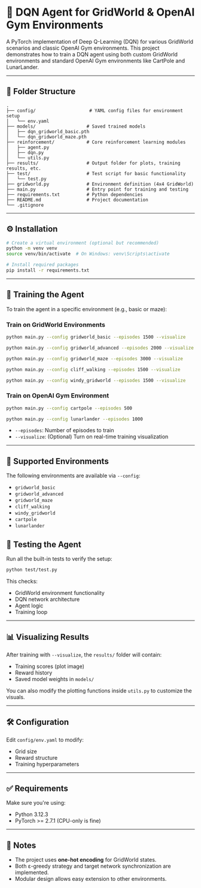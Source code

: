 # 🧠 DQN Agent for GridWorld & OpenAI Gym Environments

A PyTorch implementation of Deep Q-Learning (DQN) for various GridWorld scenarios and classic OpenAI Gym environments.
This project demonstrates how to train a DQN agent using both custom GridWorld environments and standard OpenAI Gym environments like CartPole and LunarLander.

---

## 📁 Folder Structure

```
.
├── config/                    # YAML config files for environment setup
│   └── env.yaml
├── models/                   # Saved trained models
│   ├── dqn_gridworld_basic.pth
│   └── dqn_gridworld_maze.pth
├── reinforcement/            # Core reinforcement learning modules
│   ├── agent.py
│   ├── dqn.py
│   └── utils.py
├── results/                  # Output folder for plots, training results, etc.
├── test/                     # Test script for basic functionality
│   └── test.py
├── gridworld.py              # Environment definition (4x4 GridWorld)
├── main.py                   # Entry point for training and testing
├── requirements.txt          # Python dependencies
├── README.md                 # Project documentation
└── .gitignore
```

---

## ⚙️ Installation

```bash
# Create a virtual environment (optional but recommended)
python -m venv venv
source venv/bin/activate  # On Windows: venv\Scripts\activate

# Install required packages
pip install -r requirements.txt
```

---

## 🚀 Training the Agent

To train the agent in a specific environment (e.g., basic or maze):

### Train on GridWorld Environments

```bash
python main.py --config gridworld_basic --episodes 1500 --visualize
```
```bash
python main.py --config gridworld_advanced --episodes 2000 --visualize
```
```bash
python main.py --config gridworld_maze --episodes 3000 --visualize
```
```bash
python main.py --config cliff_walking --episodes 1500 --visualize
```
```bash
python main.py --config windy_gridworld --episodes 1500 --visualize

```
### Train on OpenAI Gym Environment

```bash
python main.py --config cartpole --episodes 500
```
```bash
python main.py --config lunarlander --episodes 1000
```

- `--episodes`: Number of episodes to train
- `--visualize`: (Optional) Turn on real-time training visualization

---

## 📂 Supported Environments

The following environments are available via `--config`:

- `gridworld_basic`
- `gridworld_advanced`
- `gridworld_maze`
- `cliff_walking`
- `windy_gridworld`
- `cartpole`
- `lunarlander`

## 🧪 Testing the Agent

Run all the built-in tests to verify the setup:

```bash
python test/test.py
```

This checks:
- GridWorld environment functionality
- DQN network architecture
- Agent logic
- Training loop

---

## 📊 Visualizing Results

After training with `--visualize`, the `results/` folder will contain:
- Training scores (plot image)
- Reward history
- Saved model weights in `models/`

You can also modify the plotting functions inside `utils.py` to customize the visuals.

---

## 🛠 Configuration

Edit `config/env.yaml` to modify:
- Grid size
- Reward structure
- Training hyperparameters

---

## ✅ Requirements

Make sure you're using:
- Python 3.12.3
- PyTorch >= 2.7.1 (CPU-only is fine)

---

## 📌 Notes

- The project uses **one-hot encoding** for GridWorld states.
- Both ε-greedy strategy and target network synchronization are implemented.
- Modular design allows easy extension to other environments.
